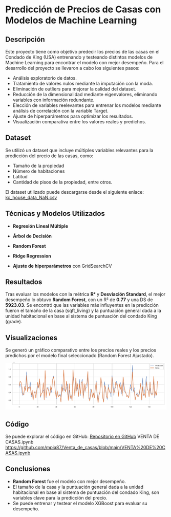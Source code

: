 # Predicción de Precios de Casas con Modelos de Machine Learning

## Descripción
Este proyecto tiene como objetivo predecir los precios de las casas en el Condado de King (USA) entrenando y testeando distintos modelos de Machine Learning para encontrar el modelo con mejor desempeño. Para el desarrollo del proyecto se llevaron a cabo los siguientes pasos:
- Análisis exploratorio de datos.
- Tratamiento de valores nulos mediante la imputación con la moda.
- Eliminación de outliers para mejorar la calidad del dataset.
- Reducción de la dimensionalidad mediante eigenvalores, eliminando variables con información redundante.
- Elección de variables reelevantes para entrenar los modelos mediante análisis de correlación con la variable Target.
- Ajuste de hiperparámetros para optimizar los resultados.
- Visualización comparativa entre los valores reales y predichos.

## Dataset
Se utilizó un dataset que incluye múltiples variables relevantes para la predicción del precio de las casas, como:
- Tamaño de la propiedad
- Número de habitaciones
- Latitud
- Cantidad de pisos de la propiedad, entre otros.

El dataset utilizado puede descargarse desde el siguiente enlace: [kc_house_data_NaN.csv](https://cf-courses-data.s3.us.cloud-object-storage.appdomain.cloud/IBMDeveloperSkillsNetwork-DA0101EN-SkillsNetwork/labs/FinalModule_Coursera/data/kc_house_data_NaN.csv)

## Técnicas y Modelos Utilizados
- **Regresión Lineal Múltiple**
- **Árbol de Decisión**
- **Random Forest**
- **Ridge Regression**

- **Ajuste de hiperparámetros** con GridSearchCV

## Resultados
Tras evaluar los modelos con la métrica **R²** y **Desviación Standard**, el mejor desempeño lo obtuvo **Random Forest**, con un R² de **0.77** y una DS de **5923.03**. 
Se encontró que las variables más influyentes en la predicción fueron el tamaño de la casa (sqft_living) y la puntuación general dada a la unidad habitacional en base al sistema de puntuación del condado King (grade).

## Visualizaciones
Se generó un gráfico comparativo entre los precios reales y los precios predichos por el modelo final seleccionado (Random Forest Ajustado).

![Comparación de precios reales vs. predichos](grafico_prediccion.png)

## Código
Se puede explorar el código en GitHub: [Repositorio en GitHub](https://github.com/mpia87/venta-de-casas)
VENTA DE CASAS.ipynb
https://github.com/mpia87/Venta_de_casas/blob/main/VENTA%20DE%20CASAS.ipynb
## Conclusiones
- **Random Forest** fue el modelo con mejor desempeño.
- El tamaño de la casa y la puntuación general dada a la unidad habitacional en base al sistema de puntuación del condado King, son variables clave para la predicción del precio.
- Se puede entrenar y testear el modelo XGBoost para evaluar su desempeño.



